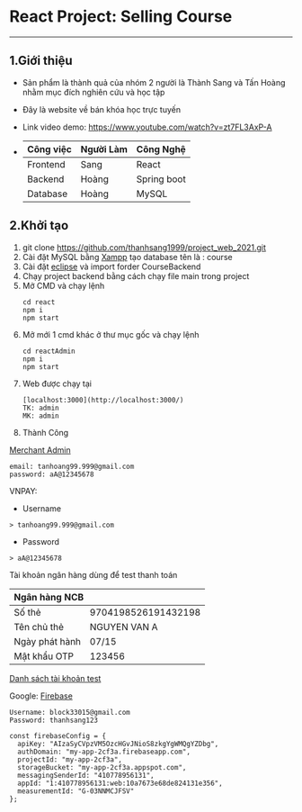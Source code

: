# React Project: Selling Course

---

## 1.Giới thiệu

- Sản phẩm là thành quả của nhóm 2 người là Thành Sang và Tấn Hoàng nhằm mục đích nghiên cứu và học tập
- Đây là website về bán khóa học trực tuyến
- Link video demo: https://www.youtube.com/watch?v=zt7FL3AxP-A

- | Công việc | Người Làm | Công Nghệ   |
  | --------- | --------- | ----------- |
  | Frontend  | Sang      | React       |
  | Backend   | Hoàng     | Spring boot |
  | Database  | Hoàng     | MySQL       |

## 2.Khởi tạo

1. git clone https://github.com/thanhsang1999/project_web_2021.git
2. Cài đặt MySQL bằng [Xampp](https://www.apachefriends.org/index.html) tạo database tên là : course
3. Cài đặt [eclipse](https://www.eclipse.org/downloads/) và import forder CourseBackend
4. Chạy project backend bằng cách chạy file main trong project
5. Mở CMD và chạy lệnh
   ```
   cd react
   npm i
   npm start
    ``` 
6. Mở mới 1 cmd khác ở thư mục gốc và chạy lệnh
     ``` 
    cd reactAdmin
    npm i
    npm start
      ``` 
7. Web được chạy tại
     ``` 
    [localhost:3000](http://localhost:3000/)
    TK: admin
    MK: admin
      ``` 
8. Thành Công


[Merchant Admin]( https://sandbox.vnpayment.vn/merchantv2/)

```
email: tanhoang99.999@gmail.com
password: aA@12345678
``` 

VNPAY:

- Username

```
> tanhoang99.999@gmail.com
```

- Password

```
> aA@12345678
```

Tài khoản ngân hàng dùng để test thanh toán



<table>
     <thead>
        <tr>
            <th colspan=2 align="left">Ngân hàng NCB</th>           
        </tr>
    </thead>
  <tbody>
        <tr>
            <td >Số thẻ</td>
            <td >9704198526191432198</td>        
        </tr>   
        <tr>
            <td >Tên chủ thẻ</td>
            <td >NGUYEN VAN A</td>        
        </tr>   
         <tr>
            <td >Ngày phát hành</td>
            <td >07/15</td>        
        </tr>   
         <tr>
            <td >Mật khẩu OTP</td>
            <td >123456</td>        
        </tr>       
    </tbody>
</table>


[Danh sách tài khoản test]( https://sandbox.vnpayment.vn/apis/vnpay-demo/)


Google: [Firebase]( https://console.firebase.google.com/u/4/project/my-app-2cf3a/overview)

```
Username: block33015@gmail.com
Password: thanhsang123
```

```
const firebaseConfig = {
  apiKey: "AIzaSyCVpzVM5OzcHGvJNioS8zkgYgWMQgYZDbg",
  authDomain: "my-app-2cf3a.firebaseapp.com",
  projectId: "my-app-2cf3a",
  storageBucket: "my-app-2cf3a.appspot.com",
  messagingSenderId: "410778956131",
  appId: "1:410778956131:web:10a7673e68de824131e356",
  measurementId: "G-03NNMCJFSV"
};
```